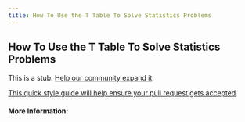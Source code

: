 ```yaml
---
title: How To Use the T Table To Solve Statistics Problems
---
```

## How To Use the T Table To Solve Statistics Problems

This is a stub. [Help our community expand it](https://github.com/freecodecamp/guides/tree/master/src/pages/articles/math/how-to-use-the-t-table-to-solve-statistics-problems/index.md).

[This quick style guide will help ensure your pull request gets accepted](https://github.com/freecodecamp/guides/blob/master/README.md).

<!-- The article goes here, in GitHub-flavored Markdown. Feel free to add YouTube videos, images, and CodePen/JSBin embeds  -->

#### More Information:
<!-- Please add any articles you think might be helpful to read before writing the article -->


